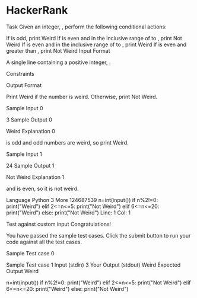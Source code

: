 # HackerRank
Task
Given an integer, , perform the following conditional actions:

If  is odd, print Weird
If  is even and in the inclusive range of  to , print Not Weird
If  is even and in the inclusive range of  to , print Weird
If  is even and greater than , print Not Weird
Input Format

A single line containing a positive integer, .

Constraints

Output Format

Print Weird if the number is weird. Otherwise, print Not Weird.

Sample Input 0

3
Sample Output 0

Weird
Explanation 0


 is odd and odd numbers are weird, so print Weird.

Sample Input 1

24
Sample Output 1

Not Weird
Explanation 1


 and  is even, so it is not weird.

Language
Python 3
More
124687539
n=int(input())
if n%2!=0:
    print("Weird")
elif 2<=n<=5:
    print("Not Weird")
elif 6<=n<=20:
    print("Weird")
else:
    print("Not Weird")
Line: 1 Col: 1

Test against custom input
Congratulations!

You have passed the sample test cases. Click the submit button to run your code against all the test cases.


Sample Test case 0

Sample Test case 1
Input (stdin)
3
Your Output (stdout)
Weird
Expected Output
Weird

n=int(input())
if n%2!=0:
    print("Weird")
elif 2<=n<=5:
    print("Not Weird")
elif 6<=n<=20:
    print("Weird")
else:
    print("Not Weird")
